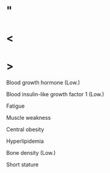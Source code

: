 # "

# <

# >

Blood growth hormone
(Low.)

Blood insulin-like growth factor 1
(Low.)

Fatigue

Muscle weakness

Central obesity

Hyperlipidemia

Bone density
(Low.)

Short stature
